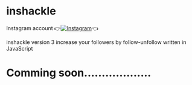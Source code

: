 # inshackle
Instagram account
👉[![Instagram  ](https://img.shields.io/badge/INSTAGRAM-FOLLOW-red?style=for-the-badge&logo=instagram)](https://www.instagram.com/shubhamg0sain)👈


inshackle version 3 increase your followers by follow-unfollow written in JavaScript
# Comming soon...................
